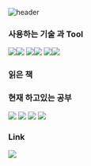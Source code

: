 ![header](https://capsule-render.vercel.app/api?type=waving&color=timeAuto&height=200&section=header&fontSize=50&text=Live%20Positive)


### 사용하는 기술 과 Tool
<img src="https://img.shields.io/badge/Java-3178C6?style=flat&logo=Java&logoColor=white"/><img src="https://img.shields.io/badge/Android-3DDC84?style=flat&logo=Android&logoColor=white"/>
 <img src="https://img.shields.io/badge/Kotlin-7F52FF?style=flat&logo=Kotlin&logoColor=white"/><img src="https://img.shields.io/badge/JavaScript-F7DF1E?style=flat&logo=JavaScript&logoColor=white"/>
 <img src="https://img.shields.io/badge/Linux-FCC624?style=flat&logo=Linux&logoColor=white"/><img src="https://img.shields.io/badge/Notion-000000?style=flat&logo=Notion&logoColor=white"/> 
 
 

 
 
### 읽은 책

### 현재 하고있는 공부

 <img src="https://img.shields.io/badge/Android-3DDC84?style=flat&logo=Android&logoColor=white"/>
 <img src="https://img.shields.io/badge/Kotlin-7F52FF?style=flat&logo=Kotlin&logoColor=white"/>
 <img src="https://img.shields.io/badge/JavaScript-F7DF1E?style=flat&logo=JavaScript&logoColor=white"/>
 <img src="https://img.shields.io/badge/Linux-FCC624?style=flat&logo=Linux&logoColor=white"/>  
 



### Link

 <img src="https://img.shields.io/badge/Notion-000000?style=flat&logo=Notion&logoColor=white"/> 
